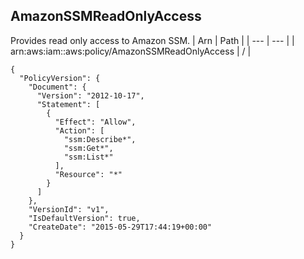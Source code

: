 
## AmazonSSMReadOnlyAccess
Provides read only access to Amazon SSM.
| Arn | Path |
| --- | --- |
| arn:aws:iam::aws:policy/AmazonSSMReadOnlyAccess | / |
```
{
  "PolicyVersion": {
    "Document": {
      "Version": "2012-10-17",
      "Statement": [
        {
          "Effect": "Allow",
          "Action": [
            "ssm:Describe*",
            "ssm:Get*",
            "ssm:List*"
          ],
          "Resource": "*"
        }
      ]
    },
    "VersionId": "v1",
    "IsDefaultVersion": true,
    "CreateDate": "2015-05-29T17:44:19+00:00"
  }
}
```
